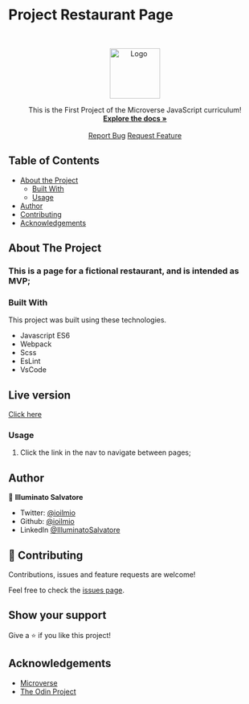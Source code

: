 # Project Restaurant Page

<br />
<p align="center">
  <a href="https://github.com/ioilmio/samsara">
    <img src="microverse-logo.webp" alt="Logo" width="100" height="100">
  </a>

  <p align="center">
    This is the First Project of the Microverse JavaScript curriculum!
    <br />
    <a href="https://github.com/ioilmio/samsara"><strong>Explore the docs »</strong></a>
    <br />
    <br />
    <a href="https://github.com/ioilmio/samsara/issues">Report Bug</a>
    <a href="https://github.com/ioilmio/samsara/issues">Request Feature</a>
  </p>
</p>


## Table of Contents

* [About the Project](#about-the-project)
  * [Built With](#built-with)
  * [Usage](#usage)
* [Author](#author)
* [Contributing](#contributing)
* [Acknowledgements](#acknowledgements)

## About The Project

### This is a page for a fictional restaurant, and is intended as MVP;


### Built With
This project was built using these technologies.
* Javascript ES6
* Webpack
* Scss
* EsLint
* VsCode

## Live version 
  [Click here](https://rawcdn.githack.com/ioilmio/samsara/170c0e09a84dad792c46d4cc232e14ba9931966e/dist/index.html)

### Usage

1. Click the link in the nav to navigate between pages;


## Author

👤 **Illuminato Salvatore** 
- Twitter: [@ioilmio](https://twitter.com/ioilmio) 
- Github: [@ioilmio](https://github.com/ioilmio) 
- LinkedIn [@IlluminatoSalvatore](https://www.linkedin.com/in/illuminato-salvatore/)

## 🤝 Contributing

Contributions, issues and feature requests are welcome!

Feel free to check the [issues page](https://github.com/ioilmio/samsara/issues).

## Show your support

Give a ⭐️ if you like this project!


## Acknowledgements
* [Microverse](https://www.microverse.org/)
* [The Odin Project](https://www.theodinproject.com/)